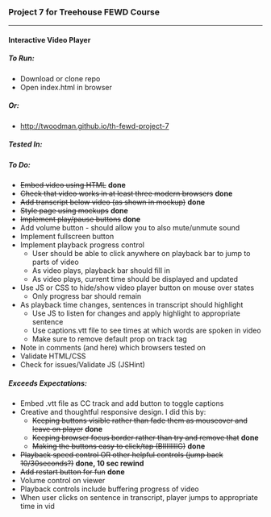 ### Project 7 for Treehouse FEWD Course
----


#### Interactive Video Player


##### To Run:
- Download or clone repo
- Open index.html in browser


##### Or:
- http://twoodman.github.io/th-fewd-project-7


##### Tested In:



##### To Do:
- ~~Embed video using HTML~~ **done**
- ~~Check that video works in at least three modern browsers~~ **done**
- ~~Add transcript below video (as shown in mockup)~~ **done**
- ~~Style page using mockups~~ **done**
- ~~Implement play/pause buttons~~ **done**
- Add volume button - should allow you to also mute/unmute sound
- Implement fullscreen button
- Implement playback progress control
  - User should be able to click anywhere on playback bar to jump to parts of video
  - As video plays, playback bar should fill in
  - As video plays, current time should be displayed and updated
- Use JS or CSS to hide/show video player button on mouse over states
  - Only progress bar should remain
- As playback time changes, sentences in transcript should highlight
  - Use JS to listen for changes and apply highlight to appropriate sentence
  - Use captions.vtt file to see times at which words are spoken in video
  - Make sure to remove default prop on track tag
- Note in comments (and here) which browsers tested on
- Validate HTML/CSS
- Check for issues/Validate JS (JSHint)


##### Exceeds Expectations:
- Embed .vtt file as CC track and add button to toggle captions
- Creative and thoughtful responsive design. I did this by:
  - ~~Keeping buttons visible rather than fade them as mouseover and leave on player~~ **done**
  - ~~Keeping browser focus border rather than try and remove that~~ **done**
  - ~~Making the buttons easy to click/tap (BIIIIIIIIG)~~ **done**
- ~~Playback speed control OR other helpful controls (jump back 10/30seconds?)~~ **done, 10 sec rewind**
- ~~Add restart button for fun~~ **done**
- Volume control on viewer
- Playback controls include buffering progress of video
- When user clicks on sentence in transcript, player jumps to appropriate time in vid
